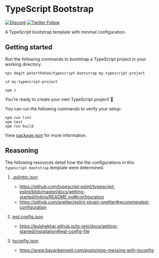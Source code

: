 # TypeScript Bootstrap

[![Discord](https://discord.com/api/guilds/258167954913361930/embed.png)](https://discord.gg/WjEFnzC) [![Twitter Follow](https://img.shields.io/twitter/follow/peterthehan.svg?style=social)](https://twitter.com/peterthehan)

A TypeScript bootstrap template with minimal configuration.

## Getting started

Run the following commands to bootstrap a TypeScript project in your working directory:

```
npx degit peterthehan/typescript-bootstrap my-typescript-project
```

```
cd my-typescript-project
```

```
npm i
```

You're ready to create your own TypeScript project! 🎉

You can run the following commands to verify your setup:

```
npm run lint
npm test
npm run build
```

View [package.json](./package.json) for more information.

## Reasoning

The following resources detail how the the configurations in this `typescript-bootstrap` template were determined.

1. [.eslintrc.json](./.eslintrc.json)

   - https://github.com/typescript-eslint/typescript-eslint/blob/master/docs/getting-started/linting/README.md#configuration
   - https://github.com/prettier/eslint-plugin-prettier#recommended-configuration

2. [jest.config.json](./jest.config.json)

   - https://kulshekhar.github.io/ts-jest/docs/getting-started/installation#jest-config-file

3. [tsconfig.json](./tsconfig.json)

   - https://www.bayanbennett.com/posts/stop-messing-with-tsconfig
